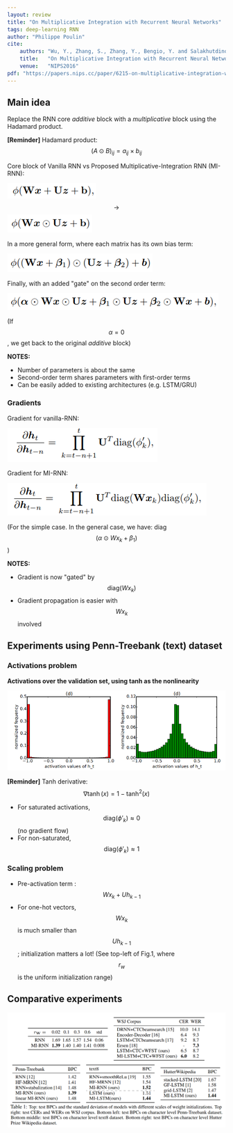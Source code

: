 ```yaml
---
layout: review
title: "On Multiplicative Integration with Recurrent Neural Networks"
tags: deep-learning RNN
author: "Philippe Poulin"
cite:
    authors: "Wu, Y., Zhang, S., Zhang, Y., Bengio, Y. and Salakhutdinov, R.R."
    title:   "On Multiplicative Integration with Recurrent Neural Networks"
    venue:   "NIPS2016"
pdf: "https://papers.nips.cc/paper/6215-on-multiplicative-integration-with-recurrent-neural-networks.pdf"
---
```



## Main idea

Replace the RNN core _additive_ block with a _multiplicative_ block using the Hadamard product.

**[Reminder]** Hadamard product: $$ (A \odot B)_{ij} = a_{ij} \times b_{ij} $$

Core block of Vanilla RNN vs Proposed Multiplicative-Integration RNN (MI-RNN):

![](/article/images/rnn-multiplicative-integration/equation1.png) $$\rightarrow$$
![](/article/images/rnn-multiplicative-integration/equation2.png)

In a more general form, where each matrix has its own bias term:

![](/article/images/rnn-multiplicative-integration/equation3.png)

Finally, with an added "gate" on the second order term:

![](/article/images/rnn-multiplicative-integration/equation4.png)

(If $$\alpha = 0$$, we get back to the original _additive_ block)

**NOTES:**

- Number of parameters is about the same
- Second-order term shares parameters with first-order terms
- Can be easily added to existing architectures (e.g. LSTM/GRU)


### Gradients

Gradient for vanilla-RNN:

![](/article/images/rnn-multiplicative-integration/equation5.png)

Gradient for MI-RNN:

![](/article/images/rnn-multiplicative-integration/equation6.png)

(For the simple case. In the general case, we have: diag$$(\alpha \odot W x_k + \beta_1)$$)

**NOTES:**
- Gradient is now "gated" by $$ \text{diag}(Wx_k) $$
- Gradient propagation is easier with $$ Wx_k $$ involved

## Experiments using Penn-Treebank (text) dataset

### Activations problem

**Activations over the validation set, using tanh as the nonlinearity**

![](/article/images/rnn-multiplicative-integration/figure1.png)

**[Reminder]** Tanh derivative: $$ \nabla \tanh(x) = 1 - \tanh^2(x) $$

- For saturated activations, $$ \text{diag}(\phi'_k) \approx 0 $$ (no gradient flow)
- For non-saturated, $$ \text{diag}(\phi'_k) \approx 1 $$


### Scaling problem

- Pre-activation term : $$ Wx_k + Uh_{k-1} $$
- For one-hot vectors, $$Wx_k$$ is much smaller than $$Uh_{k-1}$$; initialization matters a lot! (See top-left of Fig.1, where $$r_w$$ is the uniform initialization range)

## Comparative experiments

![](/article/images/rnn-multiplicative-integration/table1.png)